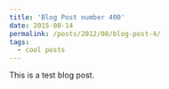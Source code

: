```yaml
---
title: 'Blog Post number 400'
date: 2015-08-14
permalink: /posts/2012/08/blog-post-4/
tags:
  - cool posts
---
```


This is a test blog post.
